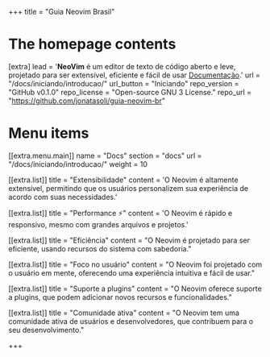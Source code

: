 +++
title = "Guia Neovim Brasil"


# The homepage contents
[extra]
lead = '<b>NeoVim</b> é um editor de texto de código aberto e leve, projetado para ser extensível, eficiente e fácil de usar <a href="https://neovim.io/">Documentação</a>.'
url = "/docs/iniciando/introducao/"
url_button = "Iniciando"
repo_version = "GitHub v0.1.0"
repo_license = "Open-source GNU 3 License."
repo_url = "https://github.com/jonatasoli/guia-neovim-br"

# Menu items
[[extra.menu.main]]
name = "Docs"
section = "docs"
url = "/docs/iniciando/introducao/"
weight = 10

[[extra.list]]
title = "Extensibilidade"
content = 'O Neovim é altamente extensível, permitindo que os usuários personalizem sua experiência de acordo com suas necessidades.'

[[extra.list]]
title = "Performance ⚡️"
content = 'O Neovim é rápido e responsivo, mesmo com grandes arquivos e projetos.'

[[extra.list]]
title = "Eficiência"
content = "O Neovim é projetado para ser eficiente, usando recursos do sistema com sabedoria."

[[extra.list]]
title = "Foco no usuário"
content = "O Neovim foi projetado com o usuário em mente, oferecendo uma experiência intuitiva e fácil de usar."

[[extra.list]]
title = "Suporte a plugins"
content = "O Neovim oferece suporte a plugins, que podem adicionar novos recursos e funcionalidades."

[[extra.list]]
title = "Comunidade ativa"
content = "O Neovim tem uma comunidade ativa de usuários e desenvolvedores, que contribuem para o seu desenvolvimento."

+++
